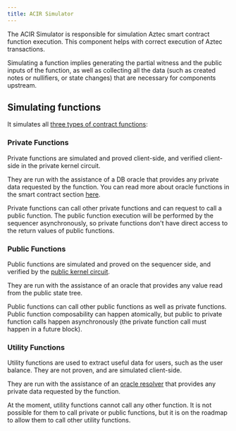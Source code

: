 ```yaml
---
title: ACIR Simulator
---
```


The ACIR Simulator is responsible for simulation Aztec smart contract function execution. This component helps with correct execution of Aztec transactions.

Simulating a function implies generating the partial witness and the public inputs of the function, as well as collecting all the data (such as created notes or nullifiers, or state changes) that are necessary for components upstream.

## Simulating functions

It simulates all [three types of contract functions](../call_types.md#aztec-call-types):

### Private Functions

Private functions are simulated and proved client-side, and verified client-side in the private kernel circuit.

They are run with the assistance of a DB oracle that provides any private data requested by the function. You can read more about oracle functions in the smart contract section [here](../../smart_contracts/oracles/index.md).

Private functions can call other private functions and can request to call a public function. The public function execution will be performed by the sequencer asynchronously, so private functions don't have direct access to the return values of public functions.

### Public Functions

Public functions are simulated and proved on the sequencer side, and verified by the [public kernel circuit](../../concepts/advanced/circuits/kernels/public_kernel.md).

They are run with the assistance of an oracle that provides any value read from the public state tree.

Public functions can call other public functions as well as private functions. Public function composability can happen atomically, but public to private function calls happen asynchronously (the private function call must happen in a future block).

### Utility Functions

Utility functions are used to extract useful data for users, such as the user balance. They are not proven, and are simulated client-side.

They are run with the assistance of an [oracle resolver](https://noir-lang.org/docs/explainers/explainer-oracle) that provides any private data requested by the function.

At the moment, utility functions cannot call any other function. It is not possible for them to call private or public functions, but it is on the roadmap to allow them to call other utility functions.
